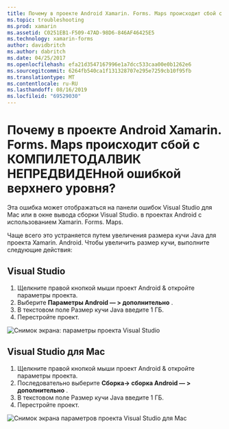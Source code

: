```yaml
---
title: Почему в проекте Android Xamarin. Forms. Maps происходит сбой с КОМПИЛЕТОДАЛВИК НЕПРЕДВИДЕНной ошибкой верхнего уровня?
ms.topic: troubleshooting
ms.prod: xamarin
ms.assetid: C0251EB1-F509-47AD-98D6-846AF46425E5
ms.technology: xamarin-forms
author: davidbritch
ms.author: dabritch
ms.date: 04/25/2017
ms.openlocfilehash: efa21d3547167996e1a7dcc533caa00e0b1262e6
ms.sourcegitcommit: 6264fb540ca1f131328707e295e7259cb10f95fb
ms.translationtype: MT
ms.contentlocale: ru-RU
ms.lasthandoff: 08/16/2019
ms.locfileid: "69529030"
---
```

# <a name="why-does-my-xamarinformsmaps-android-project-fail-with-compiletodalvik-unexpected-top-level-error"></a>Почему в проекте Android Xamarin. Forms. Maps происходит сбой с КОМПИЛЕТОДАЛВИК НЕПРЕДВИДЕНной ошибкой верхнего уровня?

Эта ошибка может отображаться на панели ошибок Visual Studio для Mac или в окне вывода сборки Visual Studio. в проектах Android с использованием Xamarin. Forms. Maps.

Чаще всего это устраняется путем увеличения размера кучи Java для проекта Xamarin. Android. Чтобы увеличить размер кучи, выполните следующие действия:

## <a name="visual-studio"></a>Visual Studio

1. Щелкните правой кнопкой мыши проект Android & откройте параметры проекта.
2. Выберите **Параметры Android — > дополнительно** .
3. В текстовом поле Размер кучи Java введите 1 ГБ.
4. Перестройте проект.

![Снимок экрана: параметры проекта Visual Studio](maps-compiletodalvik-error-images/vsjavaheap.png "Параметры сборки Android в Visual Studio")

## <a name="visual-studio-for-mac"></a>Visual Studio для Mac

1. Щелкните правой кнопкой мыши проект Android & откройте параметры проекта.
2. Последовательно выберите **Сборка-> сборка Android — > дополнительно** .
3. В текстовом поле Размер кучи Java введите 1 ГБ.
4. Перестройте проект.  

![Снимок экрана параметров проекта Visual Studio для Mac](maps-compiletodalvik-error-images/xsjavaheap.png "Параметры сборки Android в Visual Studio для Mac")

